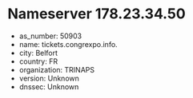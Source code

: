 # Nameserver 178.23.34.50

* as_number: 50903
* name: tickets.congrexpo.info.
* city: Belfort
* country: FR
* organization: TRINAPS
* version: Unknown
* dnssec: Unknown
